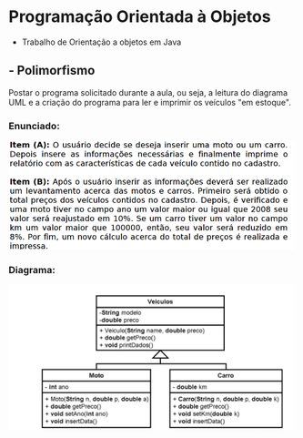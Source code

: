 # Programação Orientada à Objetos

* Trabalho de Orientação a objetos em Java

## - Polimorfismo

Postar o programa solicitado durante a aula, ou seja, a leitura do diagrama UML e a criação do programa para ler e imprimir os veículos "em estoque".

### Enunciado:
<img src="Enunciado.png" alt="Enunciado">

### Diagrama:
<img src="Diagrama.png" alt="Diagrama">